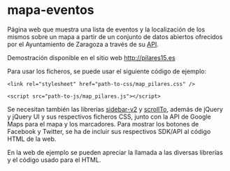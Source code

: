 # mapa-eventos
Página web que muestra una lista de eventos y la localización de los mismos sobre un mapa a partir de un conjunto de datos abiertos ofrecidos por el Ayuntamiento de Zaragoza a través de su [API](http://www.zaragoza.es/ciudad/risp/detalle_Risp?id=282).


Demostración disponible en el sitio web http://pilares15.es

Para usar los ficheros, se puede usar el siguiente código de ejemplo:

```
<link rel="stylesheet" href="path-to-css/map_pilares.css" />

<script src="path-to-js/map_pilares.js"></script>

```

Se necesitan también las librerías [sidebar-v2](https://github.com/Turbo87/sidebar-v2) y [scrollTo](https://github.com/flesler/jquery.scrollTo), además de jQuery y jQuery UI y sus respectivos ficheros CSS, junto con la API de Google Maps para el mapa y los marcadores.
Para mostrar los botones de Facebook y Twitter, se ha de incluir sus respectivos SDK/API al código HTML de la web.

En la web de ejemplo se pueden apreciar la llamada a las diversas librerías y el código usado para el HTML.

